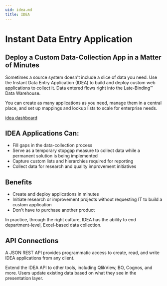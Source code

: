 ```yaml
---
uid: idea.md
title: IDEA
---
```


# Instant Data Entry Application

## Deploy a Custom Data-Collection App in a Matter of Minutes
Sometimes a source system doesn't include a slice of data you need. Use the Instant Data Entry Application (IDEA) to build and deploy custom web applications to collect it. Data entered flows right into the Late-Binding™ Data Warehouse.

You can create as many applications as you need, manage them in a central place, and set up mappings and lookup lists to scale for enterprise needs.

[idea dashboard](media/IDEA-dash.png)

## IDEA Applications Can:
* Fill gaps in the data-collection process
* Serve as a temporary stopgap measure to collect data while a permanent solution is being implemented
* Capture custom lists and hierarchies required for reporting
* Collect data for research and quality improvement initiatives

## Benefits
* Create and deploy applications in minutes
* Initiate research or improvement projects without requesting IT to build a custom application
* Don't have to purchase another product

In practice, through the right culture, IDEA has the ability to end department-level, Excel-based data collection.

## API Connections
A JSON REST API provides programmatic access to create, read, and write IDEA applications from any client.

Extend the IDEA API to other tools, including QlikView, BO, Cognos, and more. Users update existing data based on what they see in the presentation layer.